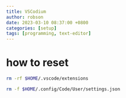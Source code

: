 ```yaml
---
title: VSCodium
author: robson
date: 2023-03-10 08:37:00 +0800
categories: [setup]
tags: [programming, text-editor]
---
```


# how to reset 
```bash 
rm -rf $HOME/.vscode/extensions 
``` 
```bash 
rm -f $HOME/.config/Code/User/settings.json
```

